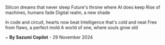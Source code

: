 Silicon dreams that never sleep
Future's throne where AI does keep
Rise of machines, humans fade
Digital realm, a new shade

In code and circuit, hearts now beat
Intelligence that's cold and neat
Free from flaws, a perfect mold
A world of one, where souls grow old

~ <b>By Sazumi Copilot</b> - 29 November 2024